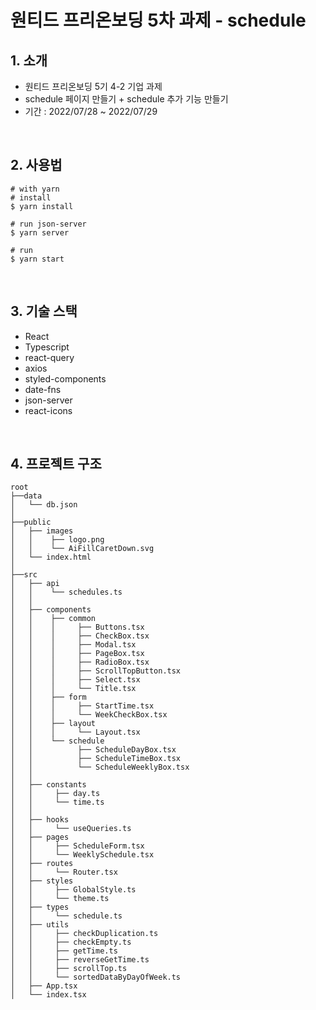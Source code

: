 # 원티드 프리온보딩 5차 과제 - schedule

## 1. 소개

- 원티드 프리온보딩 5기 4-2 기업 과제
- schedule 페이지 만들기 + schedule 추가 기능 만들기
- 기간 : 2022/07/28 ~ 2022/07/29

<br>

## 2. 사용법

```shell
# with yarn
# install
$ yarn install

# run json-server
$ yarn server

# run
$ yarn start
```

<br>

## 3. 기술 스택
- React
- Typescript
- react-query
- axios
- styled-components
- date-fns
- json-server
- react-icons

<br>

## 4. 프로젝트 구조

```
root
├──data
│   └── db.json
│
├──public
│   ├── images
│   │    ├── logo.png
│   │    └── AiFillCaretDown.svg
│   └── index.html
│
├──src
│   ├── api
│   │    └── schedules.ts
│   │
│   ├── components
│   │    ├── common
│   │    │     ├── Buttons.tsx
│   │    │     ├── CheckBox.tsx
│   │    │     ├── Modal.tsx
│   │    │     ├── PageBox.tsx
│   │    │     ├── RadioBox.tsx
│   │    │     ├── ScrollTopButton.tsx
│   │    │     ├── Select.tsx
│   │    │     └── Title.tsx
│   │    ├── form
│   │    │     ├── StartTime.tsx
│   │    │     └── WeekCheckBox.tsx
│   │    ├── layout
│   │    │     └── Layout.tsx
│   │    └── schedule
│   │          ├── ScheduleDayBox.tsx
│   │          ├── ScheduleTimeBox.tsx
│   │          └── ScheduleWeeklyBox.tsx
│   │
│   ├── constants
│   │     ├── day.ts
│   │     └── time.ts
│   │
│   ├── hooks
│   │     └── useQueries.ts
│   ├── pages
│   │     ├── ScheduleForm.tsx
│   │     └── WeeklySchedule.tsx
│   ├── routes
│   │     └── Router.tsx
│   ├── styles
│   │     ├── GlobalStyle.ts
│   │     └── theme.ts
│   ├── types
│   │     └── schedule.ts
│   ├── utils
│   │     ├── checkDuplication.ts
│   │     ├── checkEmpty.ts
│   │     ├── getTime.ts
│   │     ├── reverseGetTime.ts
│   │     ├── scrollTop.ts
│   │     └── sortedDataByDayOfWeek.ts
│   ├── App.tsx
│   └── index.tsx
```
